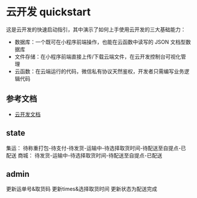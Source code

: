 # 云开发 quickstart

这是云开发的快速启动指引，其中演示了如何上手使用云开发的三大基础能力：

- 数据库：一个既可在小程序前端操作，也能在云函数中读写的 JSON 文档型数据库
- 文件存储：在小程序前端直接上传/下载云端文件，在云开发控制台可视化管理
- 云函数：在云端运行的代码，微信私有协议天然鉴权，开发者只需编写业务逻辑代码

## 参考文档

- [云开发文档](https://developers.weixin.qq.com/miniprogram/dev/wxcloud/basis/getting-started.html)

## state
集运：
待称重打包-待支付-待发货-运输中-待选择取货时间-待配送至自提点-已配送
商城：
待发货-运输中-待选择取货时间-待配送至自提点-已配送

## admin
更新运单号&取货码
更新times&选择取货时间
更新状态为配送完成

